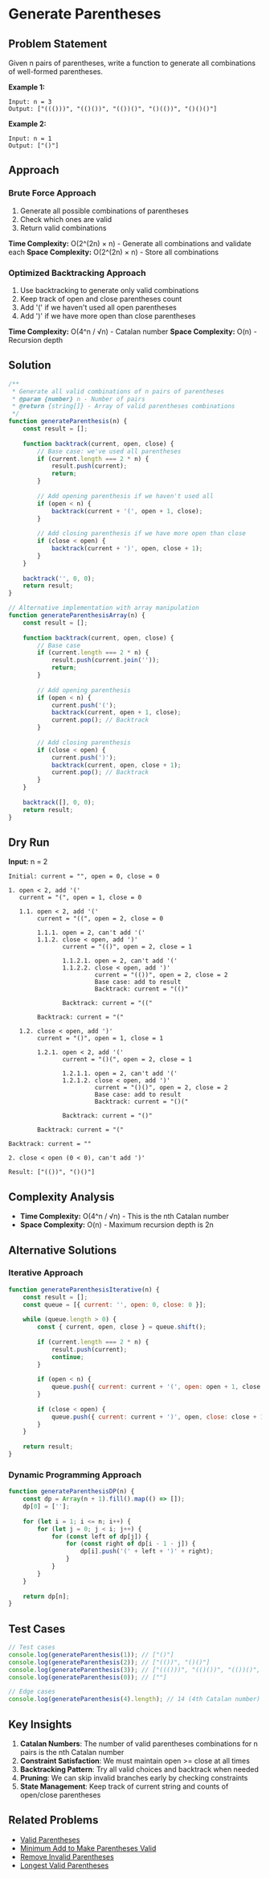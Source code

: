 # Generate Parentheses

## Problem Statement

Given n pairs of parentheses, write a function to generate all combinations of well-formed parentheses.

**Example 1:**
```
Input: n = 3
Output: ["((()))", "(()())", "(())()", "()(())", "()()()"]
```

**Example 2:**
```
Input: n = 1
Output: ["()"]
```

## Approach

### Brute Force Approach
1. Generate all possible combinations of parentheses
2. Check which ones are valid
3. Return valid combinations

**Time Complexity:** O(2^(2n) × n) - Generate all combinations and validate each
**Space Complexity:** O(2^(2n) × n) - Store all combinations

### Optimized Backtracking Approach
1. Use backtracking to generate only valid combinations
2. Keep track of open and close parentheses count
3. Add '(' if we haven't used all open parentheses
4. Add ')' if we have more open than close parentheses

**Time Complexity:** O(4^n / √n) - Catalan number
**Space Complexity:** O(n) - Recursion depth

## Solution

```javascript
/**
 * Generate all valid combinations of n pairs of parentheses
 * @param {number} n - Number of pairs
 * @return {string[]} - Array of valid parentheses combinations
 */
function generateParenthesis(n) {
    const result = [];
    
    function backtrack(current, open, close) {
        // Base case: we've used all parentheses
        if (current.length === 2 * n) {
            result.push(current);
            return;
        }
        
        // Add opening parenthesis if we haven't used all
        if (open < n) {
            backtrack(current + '(', open + 1, close);
        }
        
        // Add closing parenthesis if we have more open than close
        if (close < open) {
            backtrack(current + ')', open, close + 1);
        }
    }
    
    backtrack('', 0, 0);
    return result;
}

// Alternative implementation with array manipulation
function generateParenthesisArray(n) {
    const result = [];
    
    function backtrack(current, open, close) {
        // Base case
        if (current.length === 2 * n) {
            result.push(current.join(''));
            return;
        }
        
        // Add opening parenthesis
        if (open < n) {
            current.push('(');
            backtrack(current, open + 1, close);
            current.pop(); // Backtrack
        }
        
        // Add closing parenthesis
        if (close < open) {
            current.push(')');
            backtrack(current, open, close + 1);
            current.pop(); // Backtrack
        }
    }
    
    backtrack([], 0, 0);
    return result;
}
```

## Dry Run

**Input:** n = 2

```
Initial: current = "", open = 0, close = 0

1. open < 2, add '('
   current = "(", open = 1, close = 0
   
   1.1. open < 2, add '('
        current = "((", open = 2, close = 0
        
        1.1.1. open = 2, can't add '('
        1.1.2. close < open, add ')'
               current = "(()", open = 2, close = 1
               
               1.1.2.1. open = 2, can't add '('
               1.1.2.2. close < open, add ')'
                        current = "(())", open = 2, close = 2
                        Base case: add to result
                        Backtrack: current = "(()"
               
               Backtrack: current = "(("
        
        Backtrack: current = "("
   
   1.2. close < open, add ')'
        current = "()", open = 1, close = 1
        
        1.2.1. open < 2, add '('
               current = "()(", open = 2, close = 1
               
               1.2.1.1. open = 2, can't add '('
               1.2.1.2. close < open, add ')'
                        current = "()()", open = 2, close = 2
                        Base case: add to result
                        Backtrack: current = "()("
               
               Backtrack: current = "()"
        
        Backtrack: current = "("

Backtrack: current = ""

2. close < open (0 < 0), can't add ')'

Result: ["(())", "()()"]
```

## Complexity Analysis

- **Time Complexity:** O(4^n / √n) - This is the nth Catalan number
- **Space Complexity:** O(n) - Maximum recursion depth is 2n

## Alternative Solutions

### Iterative Approach
```javascript
function generateParenthesisIterative(n) {
    const result = [];
    const queue = [{ current: '', open: 0, close: 0 }];
    
    while (queue.length > 0) {
        const { current, open, close } = queue.shift();
        
        if (current.length === 2 * n) {
            result.push(current);
            continue;
        }
        
        if (open < n) {
            queue.push({ current: current + '(', open: open + 1, close });
        }
        
        if (close < open) {
            queue.push({ current: current + ')', open, close: close + 1 });
        }
    }
    
    return result;
}
```

### Dynamic Programming Approach
```javascript
function generateParenthesisDP(n) {
    const dp = Array(n + 1).fill().map(() => []);
    dp[0] = [''];
    
    for (let i = 1; i <= n; i++) {
        for (let j = 0; j < i; j++) {
            for (const left of dp[j]) {
                for (const right of dp[i - 1 - j]) {
                    dp[i].push('(' + left + ')' + right);
                }
            }
        }
    }
    
    return dp[n];
}
```

## Test Cases

```javascript
// Test cases
console.log(generateParenthesis(1)); // ["()"]
console.log(generateParenthesis(2)); // ["(())", "()()"]
console.log(generateParenthesis(3)); // ["((()))", "(()())", "(())()", "()(())", "()()()"]
console.log(generateParenthesis(0)); // [""]

// Edge cases
console.log(generateParenthesis(4).length); // 14 (4th Catalan number)
```

## Key Insights

1. **Catalan Numbers**: The number of valid parentheses combinations for n pairs is the nth Catalan number
2. **Constraint Satisfaction**: We must maintain open >= close at all times
3. **Backtracking Pattern**: Try all valid choices and backtrack when needed
4. **Pruning**: We can skip invalid branches early by checking constraints
5. **State Management**: Keep track of current string and counts of open/close parentheses

## Related Problems

- [Valid Parentheses](StackQueue/ValidParentheses.md/)
- [Minimum Add to Make Parentheses Valid](StackQueue/MinimumAddToMakeParenthesesValid.md/)
- [Remove Invalid Parentheses](RemoveInvalidParentheses.md/)
- [Longest Valid Parentheses](StackQueue/LongestValidParentheses.md/)

